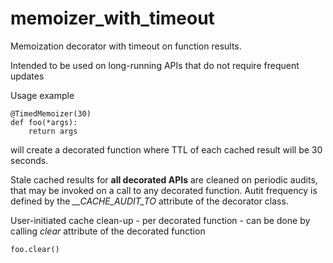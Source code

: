 # memoizer_with_timeout
 Memoization decorator with timeout on function results.
 
 Intended to be used on long-running APIs that do not require frequent updates
 
Usage example
```
@TimedMemoizer(30)
def foo(*args):
    return args
```
will create a decorated function where TTL of each cached result will be 30 seconds.

Stale cached results for __all decorated APIs__ are cleaned on periodic audits, that may be invoked on a call to any decorated function. Autit frequency is defined by the *\__CACHE_AUDIT_TO* attribute of the decorator class.

User-initiated cache clean-up - per decorated function - can be done by calling *clear* attribute of the decorated function
```
foo.clear()
```
